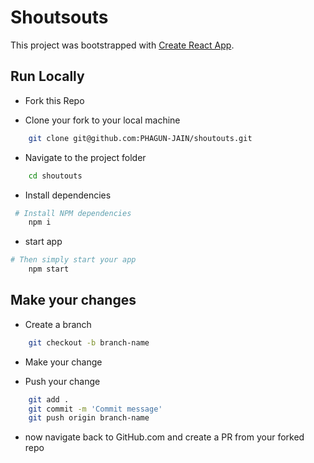 # Shoutsouts

This project was bootstrapped with [Create React App](https://github.com/facebook/create-react-app).

## Run Locally

- Fork this Repo

- Clone your fork to your local machine

```bash
    git clone git@github.com:PHAGUN-JAIN/shoutouts.git
```

- Navigate to the project folder

```bash
    cd shoutouts
```

- Install dependencies

```bash
 # Install NPM dependencies
    npm i
```

- start app

```bash
# Then simply start your app
    npm start
```

## Make your changes

- Create a branch

```bash
    git checkout -b branch-name
```

- Make your change

- Push your change

```bash
    git add .
    git commit -m 'Commit message'
    git push origin branch-name
```

- now navigate back to GitHub.com and create a PR from your forked repo
